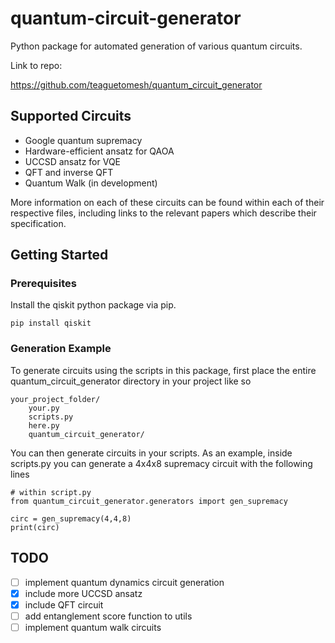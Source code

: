 # quantum-circuit-generator
Python package for automated generation of various quantum circuits.

Link to repo:

https://github.com/teaguetomesh/quantum_circuit_generator

## Supported Circuits
 - Google quantum supremacy
 - Hardware-efficient ansatz for QAOA
 - UCCSD ansatz for VQE
 - QFT and inverse QFT
 - Quantum Walk (in development)

More information on each of these circuits can be found within each of their respective files, including links to the relevant papers which describe their specification.

## Getting Started

### Prerequisites

Install the qiskit python package via pip.

```
pip install qiskit
```

### Generation Example
To generate circuits using the scripts in this package, first place the entire quantum_circuit_generator directory in your project like so

```
your_project_folder/
    your.py
    scripts.py
    here.py
    quantum_circuit_generator/
```

You can then generate circuits in your scripts.
As an example, inside scripts.py you can generate a 4x4x8 supremacy circuit with the following lines

```
# within script.py
from quantum_circuit_generator.generators import gen_supremacy

circ = gen_supremacy(4,4,8)
print(circ)
```

## TODO

 - [ ] implement quantum dynamics circuit generation
 - [x] include more UCCSD ansatz
 - [x] include QFT circuit
 - [ ] add entanglement score function to utils
 - [ ] implement quantum walk circuits
